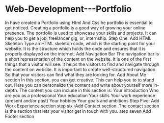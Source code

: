 # Web-Development---Portfolio
In  have created a Portfolio using Html And Css
he portfolio is essential to get noticed.
Creating a portfolio is a good way of growing your online presence.
The portfolio is used to showcase your skills and projects.
It can help you to get a job, freelancer gig, or, internship.
Step One: Add HTML Skeleton
Type an HTML skeleton code, which is the starting point for your website. It is the structure which holds the code and ensures that it is properly displayed on the internet.
Add Navigation Bar
The navigation bar is a short representation of the content on the website.
It is one of the first things that a visitor will see.
It helps the visitors to find and navigate through the content on website. It is important to create well-structured navigation. So that your visitors can find what they are looking for.
Add About Me section
In this section, you can get creative. This can help you to to stand out.
Here you can personalize the content and write about yourself more in-depth.
The content you can include in this section is:
 Your introduction
 Who are you as a professional
 Your education
 Your skills
 Your work experience (present and/or past)
  Your hobbies
  Your goals and ambitions
Step Five: Add Work Experience section
step six :Add Contact section..The contact section is the section that lets your visitor get in touch with you.
atep seven Add Footer section
